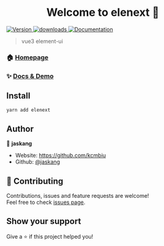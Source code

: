 <h1 align="center">Welcome to elenext 👋</h1>
<p>
  <a href="https://www.npmjs.com/package/elenext" target="_blank">
    <img alt="Version" src="https://img.shields.io/npm/v/elenext.svg">
  </a>
   <a href="https://www.npmjs.com/package/elenext">
    <img alt="downloads" src="https://img.shields.io/npm/dm/elenext.svg?color=blue" target="_blank" />
  </a>
  <a href="https://elenext.now.sh" target="_blank">
    <img alt="Documentation" src="https://img.shields.io/badge/documentation-yes-brightgreen.svg" />
  </a>
</p>

> vue3 element-ui

### 🏠 [Homepage](https://elenext.vercel.app)

### ✨ [Docs & Demo](https://elenext.vercel.app)

## Install

```sh
yarn add elenext
```

## Author

👤 **jaskang**

- Website: https://github.com/kcmbiu
- Github: [@jaskang](https://github.com/jaskang)

## 🤝 Contributing

Contributions, issues and feature requests are welcome!<br />Feel free to check [issues page](https://github.com/kcmbiu/elenext/issues).

## Show your support

Give a ⭐️ if this project helped you!
